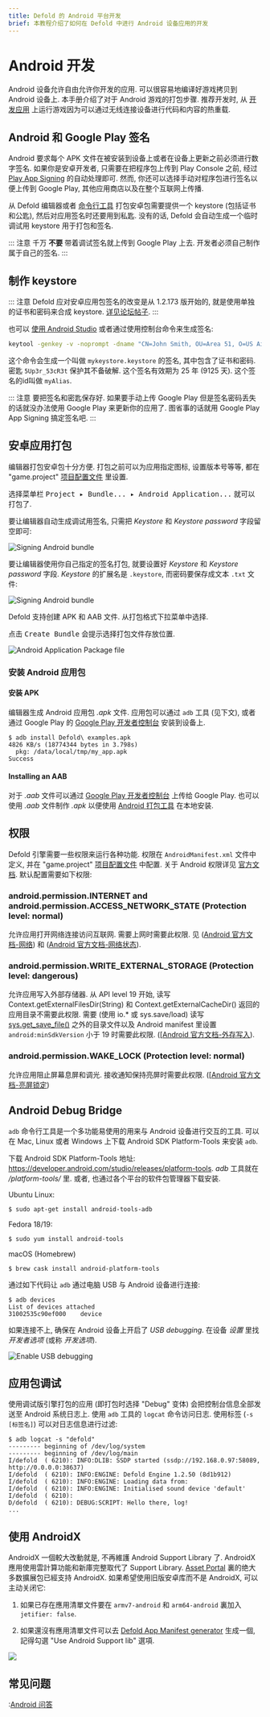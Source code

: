 ```yaml
---
title: Defold 的 Android 平台开发
brief: 本教程介绍了如何在 Defold 中进行 Android 设备应用的开发
---
```


# Android 开发

Android 设备允许自由允许你开发的应用. 可以很容易地编译好游戏拷贝到 Android 设备上. 本手册介绍了对于 Android 游戏的打包步骤. 推荐开发时, 从 [开发应用](/manuals/dev-app) 上运行游戏因为可以通过无线连接设备进行代码和内容的热重载.

## Android 和 Google Play 签名

Android 要求每个 APK 文件在被安装到设备上或者在设备上更新之前必须进行数字签名. 如果你是安卓开发者, 只需要在把程序包上传到 Play Console 之前, 经过 [Play App Signing](https://developer.android.com/studio/publish/app-signing#app-signing-google-play) 的自动处理即可. 然而, 你还可以选择手动对程序包进行签名以便上传到 Google Play, 其他应用商店以及在整个互联网上传播.

从 Defold 编辑器或者 [命令行工具](/manuals/bob) 打包安卓包需要提供一个 keystore (包括证书和公匙), 然后对应用签名时还要用到私匙. 没有的话, Defold 会自动生成一个临时调试用 keystore 用于打包和签名.

::: 注意
千万 **不要** 带着调试签名就上传到 Google Play 上去. 开发者必须自己制作属于自己的签名.
:::

## 制作 keystore

::: 注意
Defold 应对安卓应用包签名的改变是从 1.2.173 版开始的, 就是使用单独的证书和密码来合成 keystore. [详见论坛帖子](https://forum.defold.com/t/upcoming-change-to-the-android-build-pipeline/66084).
:::

也可以 [使用 Android Studio](https://developer.android.com/studio/publish/app-signing#generate-key) 或者通过使用控制台命令来生成签名:

```bash
keytool -genkey -v -noprompt -dname "CN=John Smith, OU=Area 51, O=US Air Force, L=Unknown, ST=Nevada, C=US" -keystore mykeystore.keystore -storepass 5Up3r_53cR3t -alias myAlias -keyalg RSA -validity 9125
```

这个命令会生成一个叫做 `mykeystore.keystore` 的签名, 其中包含了证书和密码. 密匙 `5Up3r_53cR3t` 保护其不备破解. 这个签名有效期为 25 年 (9125 天). 这个签名的id叫做 `myAlias`.

::: 注意
要把签名和密匙保存好. 如果要手动上传 Google Play 但是签名密码丢失的话就没办法使用 Google Play 来更新你的应用了. 图省事的话就用 Google Play App Signing 搞定签名吧.
:::


## 安卓应用打包

编辑器打包安卓包十分方便. 打包之前可以为应用指定图标, 设置版本号等等, 都在 "game.project" [项目配置文件](/manuals/project-settings/#Android) 里设置.

选择菜单栏 <kbd>Project ▸ Bundle... ▸ Android Application...</kbd> 就可以打包了.

要让编辑器自动生成调试用签名, 只需把 *Keystore* 和 *Keystore password* 字段留空即可:

![Signing Android bundle](images/android/sign_bundle.png)

要让编辑器使用你自己指定的签名打包, 就要设置好 *Keystore* 和 *Keystore password* 字段. *Keystore* 的扩展名是 `.keystore`, 而密码要保存成文本 `.txt` 文件:

![Signing Android bundle](images/android/sign_bundle2.png)

Defold 支持创建 APK 和 AAB 文件. 从打包格式下拉菜单中选择.

点击 <kbd>Create Bundle</kbd> 会提示选择打包文件存放位置.

![Android Application Package file](images/android/apk_file.png)

### 安装 Android 应用包

#### 安装 APK

编辑器生成 Android 应用包 *.apk* 文件. 应用包可以通过 `adb` 工具 (见下文), 或者通过 Google Play 的 [Google Play 开发者控制台](https://play.google.com/apps/publish/) 安装到设备上.

```
$ adb install Defold\ examples.apk
4826 KB/s (18774344 bytes in 3.798s)
  pkg: /data/local/tmp/my_app.apk
Success
```

#### Installing an AAB

对于 *.aab* 文件可以通过 [Google Play 开发者控制台](https://play.google.com/apps/publish/) 上传给 Google Play. 也可以使用 *.aab* 文件制作 *.apk* 以便使用 [Android 打包工具](https://developer.android.com/studio/command-line/bundletool) 在本地安装.

## 权限

Defold 引擎需要一些权限来运行各种功能. 权限在 `AndroidManifest.xml` 文件中定义, 并在 "game.project" [项目配置文件](/manuals/project-settings/#Android) 中配置. 关于 Android 权限详见 [官方文档](https://developer.android.com/guide/topics/permissions/overview). 默认配置需要如下权限:

### android.permission.INTERNET and android.permission.ACCESS_NETWORK_STATE (Protection level: normal)
允许应用打开网络连接访问互联网. 需要上网时需要此权限. 见 ([Android 官方文档-网络](https://developer.android.com/reference/android/Manifest.permission#INTERNET)) 和 ([Android 官方文档-网络状态](https://developer.android.com/reference/android/Manifest.permission#ACCESS_NETWORK_STATE)).

### android.permission.WRITE_EXTERNAL_STORAGE (Protection level: dangerous)
允许应用写入外部存储器. 从 API level 19 开始, 读写 Context.getExternalFilesDir(String) 和 Context.getExternalCacheDir() 返回的应用目录不需要此权限. 需要 (使用 io.* 或 sys.save/load) 读写 [sys.get_save_file()](/ref/sys/#sys.get_save_file:application_id-file_name) 之外的目录文件以及 Android manifest 里设置 `android:minSdkVersion` 小于 19 时需要此权限. ([[Android 官方文档-外存写入](https://developer.android.com/reference/android/Manifest.permission#WRITE_EXTERNAL_STORAGE)).

### android.permission.WAKE_LOCK (Protection level: normal)
允许应用阻止屏幕息屏和调光. 接收通知保持亮屏时需要此权限. ([[Android 官方文档-亮屏锁定](https://developer.android.com/reference/android/Manifest.permission#WAKE_LOCK))


## Android Debug Bridge

`adb` 命令行工具是一个多功能易使用的用来与 Android 设备进行交互的工具. 可以在 Mac, Linux 或者 Windows 上下载 Android SDK Platform-Tools 来安装 `adb`.

下载 Android SDK Platform-Tools 地址: https://developer.android.com/studio/releases/platform-tools. *adb* 工具就在 */platform-tools/* 里. 或者, 也通过各个平台的软件包管理器下载安装.

Ubuntu Linux:

```
$ sudo apt-get install android-tools-adb
```

Fedora 18/19:

```
$ sudo yum install android-tools
```

macOS (Homebrew)

```
$ brew cask install android-platform-tools
```

通过如下代码让 `adb` 通过电脑 USB 与 Android 设备进行连接:

```
$ adb devices
List of devices attached
31002535c90ef000    device
```

如果连接不上, 确保在 Android 设备上开启了 *USB debugging*. 在设备 *设置* 里找 *开发者选项* (或称 *开发选项*).

![Enable USB debugging](images/android/usb_debugging.png)

## 应用包调试

使用调试版引擎打包的应用 (即打包时选择 "Debug" 变体) 会把控制台信息全部发送至 Android 系统日志上. 使用 `adb` 工具的 `logcat` 命令访问日志. 使用标签 (`-s [标签名]`) 可以对日志信息进行过滤:

```
$ adb logcat -s "defold"
--------- beginning of /dev/log/system
--------- beginning of /dev/log/main
I/defold  ( 6210): INFO:DLIB: SSDP started (ssdp://192.168.0.97:58089, http://0.0.0.0:38637)
I/defold  ( 6210): INFO:ENGINE: Defold Engine 1.2.50 (8d1b912)
I/defold  ( 6210): INFO:ENGINE: Loading data from:
I/defold  ( 6210): INFO:ENGINE: Initialised sound device 'default'
I/defold  ( 6210):
D/defold  ( 6210): DEBUG:SCRIPT: Hello there, log!
...
```


## 使用 AndroidX
AndroidX 一個較大改動就是, 不再維護 Android Support Library 了. AndroidX 應用使用雲計算功能和新庫完整取代了 Support Library. [Asset Portal](/assets) 裏的绝大多数擴展包已經支持 AndroidX. 如果希望使用旧版安卓库而不是 AndroidX, 可以主动关闭它:

1. 如果已存在應用清單文件要在 `armv7-android` 和 `arm64-android` 裏加入 `jetifier: false`.

2. 如果還沒有應用清單文件可以去 [Defold App Manifest generator](https://britzl.github.io/manifestation/) 生成一個, 記得勾選 "Use Android Support lib" 選項.

![](images/android/enable_supportlibrary.png)


## 常见问题
:[Android 问答](../shared/android-faq.md)
